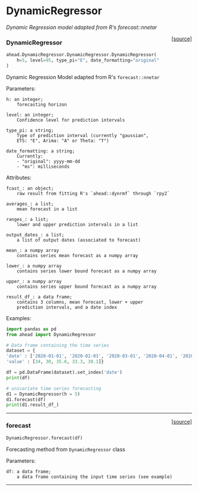 # DynamicRegressor

_Dynamic Regression model adapted from R's forecast::nnetar_

<span style="float:right;">[[source]](https://github.com/Techtonique/ahead_python/blob/main/ahead/DynamicRegressor/DynamicRegressor.py#L44)</span>

### DynamicRegressor


```python
ahead.DynamicRegressor.DynamicRegressor.DynamicRegressor(
    h=5, level=95, type_pi="E", date_formatting="original"
)
```


Dynamic Regression Model adapted from R's `forecast::nnetar`

Parameters:

    h: an integer;
        forecasting horizon

    level: an integer;
        Confidence level for prediction intervals

    type_pi: a string;
        Type of prediction interval (currently "gaussian",
        ETS: "E", Arima: "A" or Theta: "T")

    date_formatting: a string;
        Currently:
        - "original": yyyy-mm-dd
        - "ms": milliseconds

Attributes:

    fcast_: an object;
        raw result from fitting R's `ahead::dynrmf` through `rpy2`

    averages_: a list;
        mean forecast in a list

    ranges_: a list;
        lower and upper prediction intervals in a list

    output_dates_: a list;
        a list of output dates (associated to forecast)

    mean_: a numpy array
        contains series mean forecast as a numpy array 

    lower_: a numpy array 
        contains series lower bound forecast as a numpy array   

    upper_: a numpy array 
        contains series upper bound forecast as a numpy array   

    result_df_: a data frame;
        contains 3 columns, mean forecast, lower + upper
        prediction intervals, and a date index

Examples:

```python
import pandas as pd
from ahead import DynamicRegressor

# Data frame containing the time series
dataset = {
'date' : ['2020-01-01', '2020-02-01', '2020-03-01', '2020-04-01', '2020-05-01'],
'value' : [34, 30, 35.6, 33.3, 38.1]}

df = pd.DataFrame(dataset).set_index('date')
print(df)

# univariate time series forecasting
d1 = DynamicRegressor(h = 5)
d1.forecast(df)
print(d1.result_df_)
```


----

<span style="float:right;">[[source]](https://github.com/Techtonique/ahead_python/blob/main/ahead/DynamicRegressor/DynamicRegressor.py#L129)</span>

### forecast


```python
DynamicRegressor.forecast(df)
```


Forecasting method from `DynamicRegressor` class

Parameters:

    df: a data frame;
        a data frame containing the input time series (see example)


----

